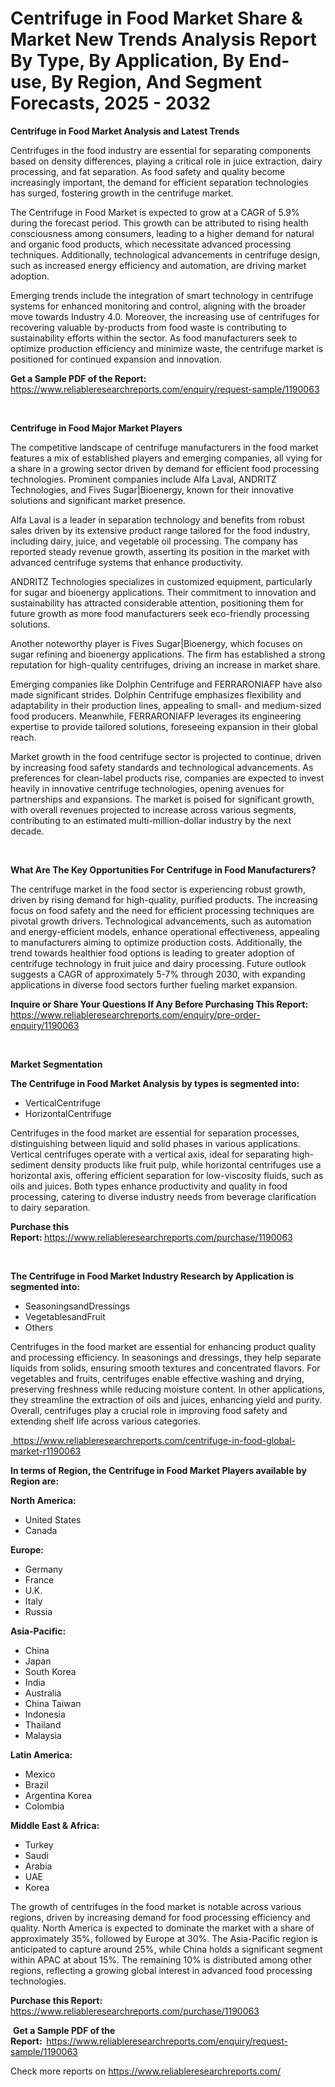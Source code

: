 <p><h1>Centrifuge in Food Market Share & Market New Trends Analysis Report By Type, By Application, By End-use, By Region, And Segment Forecasts, 2025 - 2032</h1></p><p><strong>Centrifuge in Food Market Analysis and Latest Trends</strong></p>
<p><p>Centrifuges in the food industry are essential for separating components based on density differences, playing a critical role in juice extraction, dairy processing, and fat separation. As food safety and quality become increasingly important, the demand for efficient separation technologies has surged, fostering growth in the centrifuge market. </p><p>The Centrifuge in Food Market is expected to grow at a CAGR of 5.9% during the forecast period. This growth can be attributed to rising health consciousness among consumers, leading to a higher demand for natural and organic food products, which necessitate advanced processing techniques. Additionally, technological advancements in centrifuge design, such as increased energy efficiency and automation, are driving market adoption.</p><p>Emerging trends include the integration of smart technology in centrifuge systems for enhanced monitoring and control, aligning with the broader move towards Industry 4.0. Moreover, the increasing use of centrifuges for recovering valuable by-products from food waste is contributing to sustainability efforts within the sector. As food manufacturers seek to optimize production efficiency and minimize waste, the centrifuge market is positioned for continued expansion and innovation.</p></p>
<p><strong>Get a Sample PDF of the Report:&nbsp;</strong> <a href="https://www.reliableresearchreports.com/enquiry/request-sample/1190063?utm_campaign=3083&utm_medium=2&utm_source=Github&utm_content=ia&utm_term=30032025&utm_id=centrifuge-in-food">https://www.reliableresearchreports.com/enquiry/request-sample/1190063</a></p>
<p>&nbsp;</p>
<p><strong>Centrifuge in Food Major Market Players</strong></p>
<p><p>The competitive landscape of centrifuge manufacturers in the food market features a mix of established players and emerging companies, all vying for a share in a growing sector driven by demand for efficient food processing technologies. Prominent companies include Alfa Laval, ANDRITZ Technologies, and Fives Sugar|Bioenergy, known for their innovative solutions and significant market presence.</p><p>Alfa Laval is a leader in separation technology and benefits from robust sales driven by its extensive product range tailored for the food industry, including dairy, juice, and vegetable oil processing. The company has reported steady revenue growth, asserting its position in the market with advanced centrifuge systems that enhance productivity.</p><p>ANDRITZ Technologies specializes in customized equipment, particularly for sugar and bioenergy applications. Their commitment to innovation and sustainability has attracted considerable attention, positioning them for future growth as more food manufacturers seek eco-friendly processing solutions.</p><p>Another noteworthy player is Fives Sugar|Bioenergy, which focuses on sugar refining and bioenergy applications. The firm has established a strong reputation for high-quality centrifuges, driving an increase in market share.</p><p>Emerging companies like Dolphin Centrifuge and FERRARONIAFP have also made significant strides. Dolphin Centrifuge emphasizes flexibility and adaptability in their production lines, appealing to small- and medium-sized food producers. Meanwhile, FERRARONIAFP leverages its engineering expertise to provide tailored solutions, foreseeing expansion in their global reach.</p><p>Market growth in the food centrifuge sector is projected to continue, driven by increasing food safety standards and technological advancements. As preferences for clean-label products rise, companies are expected to invest heavily in innovative centrifuge technologies, opening avenues for partnerships and expansions. The market is poised for significant growth, with overall revenues projected to increase across various segments, contributing to an estimated multi-million-dollar industry by the next decade.</p></p>
<p>&nbsp;</p>
<p><strong>What Are The Key Opportunities For Centrifuge in Food Manufacturers?</strong></p>
<p><p>The centrifuge market in the food sector is experiencing robust growth, driven by rising demand for high-quality, purified products. The increasing focus on food safety and the need for efficient processing techniques are pivotal growth drivers. Technological advancements, such as automation and energy-efficient models, enhance operational effectiveness, appealing to manufacturers aiming to optimize production costs. Additionally, the trend towards healthier food options is leading to greater adoption of centrifuge technology in fruit juice and dairy processing. Future outlook suggests a CAGR of approximately 5-7% through 2030, with expanding applications in diverse food sectors further fueling market expansion.</p></p>
<p><strong>Inquire or Share Your Questions If Any Before Purchasing This Report:</strong> <a href="https://www.reliableresearchreports.com/enquiry/pre-order-enquiry/1190063?utm_campaign=3083&utm_medium=2&utm_source=Github&utm_content=ia&utm_term=30032025&utm_id=centrifuge-in-food">https://www.reliableresearchreports.com/enquiry/pre-order-enquiry/1190063</a></p>
<p>&nbsp;</p>
<p><strong>Market Segmentation</strong></p>
<p><strong>The Centrifuge in Food Market Analysis by types is segmented into:</strong></p>
<p><ul><li>VerticalCentrifuge</li><li>HorizontalCentrifuge</li></ul></p>
<p><p>Centrifuges in the food market are essential for separation processes, distinguishing between liquid and solid phases in various applications. Vertical centrifuges operate with a vertical axis, ideal for separating high-sediment density products like fruit pulp, while horizontal centrifuges use a horizontal axis, offering efficient separation for low-viscosity fluids, such as oils and juices. Both types enhance productivity and quality in food processing, catering to diverse industry needs from beverage clarification to dairy separation.</p></p>
<p><strong>Purchase this Report:&nbsp;</strong><a href="https://www.reliableresearchreports.com/purchase/1190063?utm_campaign=3083&utm_medium=2&utm_source=Github&utm_content=ia&utm_term=30032025&utm_id=centrifuge-in-food">https://www.reliableresearchreports.com/purchase/1190063</a></p>
<p>&nbsp;</p>
<p><strong>The Centrifuge in Food Market Industry Research by Application is segmented into:</strong></p>
<p><ul><li>SeasoningsandDressings</li><li>VegetablesandFruit</li><li>Others</li></ul></p>
<p><p>Centrifuges in the food market are essential for enhancing product quality and processing efficiency. In seasonings and dressings, they help separate liquids from solids, ensuring smooth textures and concentrated flavors. For vegetables and fruits, centrifuges enable effective washing and drying, preserving freshness while reducing moisture content. In other applications, they streamline the extraction of oils and juices, enhancing yield and purity. Overall, centrifuges play a crucial role in improving food safety and extending shelf life across various categories.</p></p>
<p><a href="https://www.reliableresearchreports.com/centrifuge-in-food-global-market-r1190063?utm_campaign=3083&utm_medium=2&utm_source=Github&utm_content=ia&utm_term=30032025&utm_id=centrifuge-in-food">&nbsp;https://www.reliableresearchreports.com/centrifuge-in-food-global-market-r1190063</a></p>
<p><strong>In terms of Region, the Centrifuge in Food Market Players available by Region are:</strong></p>
<p>
    <p> <strong> North America: </strong>
        <ul>
            <li>United States</li>
            <li>Canada</li>
        </ul>
        </p> 
    <p> <strong> Europe: </strong>
        <ul>
            <li>Germany</li>
            <li>France</li>
            <li>U.K.</li>
            <li>Italy</li>
            <li>Russia</li>
        </ul>
        </p> 
    <p> <strong> Asia-Pacific: </strong>
        <ul>
            <li>China</li>
            <li>Japan</li>
            <li>South Korea</li>
            <li>India</li>
            <li>Australia</li>
            <li>China Taiwan</li>
            <li>Indonesia</li>
            <li>Thailand</li>
            <li>Malaysia</li>
        </ul>
        </p> 
    <p> <strong> Latin America: </strong>
        <ul>
            <li>Mexico</li>
            <li>Brazil</li>
            <li>Argentina Korea</li>
            <li>Colombia</li>
        </ul>
        </p> 
    <p> <strong> Middle East & Africa: </strong>
        <ul>
            <li>Turkey</li>
            <li>Saudi</li>
            <li>Arabia</li>
            <li>UAE</li>
            <li>Korea</li>
        </ul>
    </p>
    </p>
<p><p>The growth of centrifuges in the food market is notable across various regions, driven by increasing demand for food processing efficiency and quality. North America is expected to dominate the market with a share of approximately 35%, followed by Europe at 30%. The Asia-Pacific region is anticipated to capture around 25%, while China holds a significant segment within APAC at about 15%. The remaining 10% is distributed among other regions, reflecting a growing global interest in advanced food processing technologies.</p></p>
<p><strong>Purchase this Report: </strong><a href="https://www.reliableresearchreports.com/purchase/1190063?utm_campaign=3083&utm_medium=2&utm_source=Github&utm_content=ia&utm_term=30032025&utm_id=centrifuge-in-food">https://www.reliableresearchreports.com/purchase/1190063</a></p>
<p>&nbsp;<strong>Get a Sample PDF of the Report:&nbsp;&nbsp;</strong><a href="https://www.reliableresearchreports.com/enquiry/request-sample/1190063?utm_campaign=3083&utm_medium=2&utm_source=Github&utm_content=ia&utm_term=30032025&utm_id=centrifuge-in-food">https://www.reliableresearchreports.com/enquiry/request-sample/1190063</a></p>
<p><strong></strong></p>
<p>Check more reports on <a href="https://www.reliableresearchreports.com/?utm_campaign=3083&utm_medium=2&utm_source=Github&utm_content=ia&utm_term=30032025&utm_id=centrifuge-in-food">https://www.reliableresearchreports.com/</a></p>
